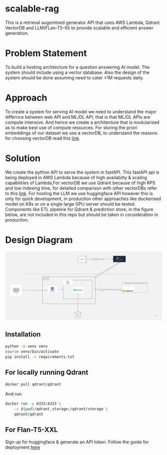 # scalable-rag

This is a retrieval augemtned generator API that uses AWS Lambda, Qdrant VectorDB and LLM(FLan-T5-Xl) to provide scalable and efficient answer generation.

# Problem Statement 

To build a hosting architecture for a question answering AI model. The system should include using a vector database. Also the design of the system should be done assuming need to cater >1M requests daily.

# Approach

To create a system for serving AI model we need to understand the major differnce between web API and ML/DL API, that is that ML/DL APIs are compute intensive. And hence we create a architecture that is modularized as to make best use of compute resources. For storing the priori embeddings of our dataset we use a 
vectorDB, to understand the reasons for choosing vectorDB read this [link](https://www.pinecone.io/learn/series/faiss/). 

# Solution

We create the python API to serve the system in fastAPI. This fastAPI api is being deployed in AWS Lambda because of high availabilty & scaling capabilities of Lambda,For vectorDB we use Qdrant because of high RPS and low indexing time, for detailed comparison with other vectorDBs refer to this [link](https://qdrant.tech/benchmarks/). For hosting the LLM we use huggingface API however this is only for quick development, in production other approaches like dockerised model on K8s or on a single large GPU server should be tested. Components like ETL pipeline for Qdrant & prediction store, in the figure below, are not included in this repo but should be taken in consideration in production.

# Design Diagram

![alt text](https://github.com/1skol1/scalable-RAG/blob/master/rag.jpg?raw=true)


## Installation

```sh
python -m venv venv
source venv/bin/activate
pip install -r requirements.txt
```

## For locally running Qdrant

```sh
docker pull qdrant/qdrant
```
And run

```sh
docker run -p 6333:6333 \
    -v $(pwd)/qdrant_storage:/qdrant/storage \
    qdrant/qdrant
```

## For Flan-T5-XXL

Sign up for huggingface & generate an API token. Follow the guide for deployment [here](https://huggingface.co/google/flan-t5-xxl)

